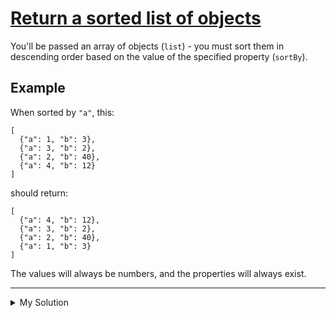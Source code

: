# [Return a sorted list of objects](https://www.codewars.com/kata/52705ed65de62b733f000064)

You'll be passed an array of objects (`list`) - you must sort them in descending order based on the value of the
specified property (`sortBy`).

## Example

When sorted by `"a"`, this:

    [
      {"a": 1, "b": 3},
      {"a": 3, "b": 2},
      {"a": 2, "b": 40},
      {"a": 4, "b": 12}
    ]

should return:

    [
      {"a": 4, "b": 12},
      {"a": 3, "b": 2},
      {"a": 2, "b": 40},
      {"a": 1, "b": 3}
    ]

The values will always be numbers, and the properties will always exist.

---

<details><summary>My Solution</summary>

```js
function sortList(sortBy, list) {
  return list.sort((a, b) => b[sortBy] - a[sortBy])
}
```

</details>
